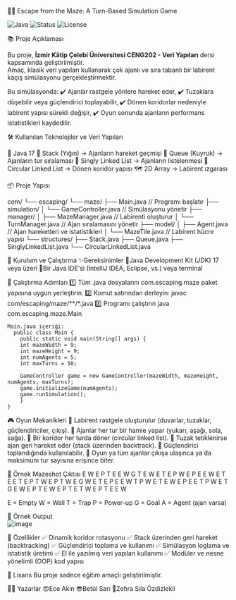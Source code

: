  🏃‍♂️ Escape from the Maze: A Turn-Based Simulation Game

![Java](https://img.shields.io/badge/Java-17%2B-red?style=for-the-badge&logo=java)
![Status](https://img.shields.io/badge/Status-Completed-brightgreen?style=for-the-badge)
![License](https://img.shields.io/badge/License-Educational-lightgrey?style=for-the-badge)



📚 Proje Açıklaması

Bu proje, **İzmir Kâtip Çelebi Üniversitesi CENG202 - Veri Yapıları** dersi kapsamında geliştirilmiştir.  
Amaç, klasik veri yapıları kullanarak çok ajanlı ve sıra tabanlı bir labirent kaçış simülasyonu gerçekleştirmektir.

Bu simülasyonda:
✔️ Ajanlar rastgele yönlere hareket eder,
✔️ Tuzaklara düşebilir veya güçlendirici toplayabilir,
✔️ Dönen koridorlar nedeniyle labirent yapısı sürekli değişir,
✔️ Oyun sonunda ajanların performans istatistikleri kaydedilir.



 🛠️ Kullanılan Teknolojiler ve Veri Yapıları

 🚀 Java 17
 🧱 Stack (Yığın) → Ajanların hareket geçmişi
 🚦 Queue (Kuyruk) → Ajanların tur sıralaması
 🔗 Singly Linked List → Ajanların listelenmesi
 🔄 Circular Linked List → Dönen koridor yapısı
 🗺️ 2D Array → Labirent ızgarası



 📦 Proje Yapısı 

com/
└── escaping/
    └── maze/
        ├── Main.java                // Programı başlatır
        ├── simulation/
        │    └── GameController.java  // Simülasyonu yönetir
        ├── manager/
        │    ├── MazeManager.java     // Labirenti oluşturur
        │    └── TurnManager.java     // Ajan sıralamasını yönetir
        ├── model/
        │    ├── Agent.java           // Ajan hareketleri ve istatistikleri
        │    └── MazeTile.java        // Labirent hücre yapısı
        └── structures/
             ├── Stack.java
             ├── Queue.java
             ├── SinglyLinkedList.java
             └── CircularLinkedList.java



 🚀 Kurulum ve Çalıştırma
   ✨Gereksinimler
      📌Java Development Kit (JDK) 17 veya üzeri
      📌Bir Java IDE'si (IntelliJ IDEA, Eclipse, vs.) veya terminal

 🚀 Çalıştırma Adımları
  1️⃣ Tüm .java dosyalarını com.escaping.maze paket yapısına uygun yerleştirin.
  2️⃣ Komut satırından derleyin:
      javac com/escaping/maze/**/*.java
  3️⃣ Programı çalıştırın 
      java com.escaping.maze.Main

    Main.java içeriği:
      public class Main {
        public static void main(String[] args) {
        int mazeWidth = 9;
        int mazeHeight = 9;
        int numAgents = 5;
        int maxTurns = 50;

        GameController game = new GameController(mazeWidth, mazeHeight, numAgents, maxTurns);
        game.initializeGame(numAgents);
        game.runSimulation();
        }
    }

🎮 Oyun Mekanikleri
  🔹 Labirent rastgele oluşturulur (duvarlar, tuzaklar, güçlendiriciler, çıkış).
  🔹 Ajanlar her tur bir hamle yapar (yukarı, aşağı, sola, sağa).
  🔹 Bir koridor her turda döner (circular linked list).
  🔹 Tuzak tetiklenirse ajan geri hareket eder (stack üzerinden backtrack).
  🔹 Güçlendirici toplandığında kullanılabilir.
  🔹 Oyun ya tüm ajanlar çıkışa ulaşınca ya da maksimum tur sayısına erişince biter.
  
🎉 Örnek Mazeshot Çıktısı
      E W E P T E E W G
      T E W E T E P W E
      P E E W E T E E T
      E P T W E P T W E
      G W E T E P E E W
      T P W E T E W E P
      E E T P W E T G E
      W E P T E W E P T
      E T W E P T E E W

  E = Empty
  W = Wall
  T = Trap
  P = Power-up
  G = Goal
  A = Agent (ajan varsa)

🎊 Örnek Output  
  ![image](https://github.com/user-attachments/assets/1b68077a-a2ce-4d4b-a22f-d11127fd05be)

🎯 Özellikler
✅ Dinamik koridor rotasyonu
✅ Stack üzerinden geri hareket (backtracking)
✅ Güçlendirici toplama ve kullanımı
✅ Simülasyon loglama ve istatistik üretimi
✅ El ile yazılmış veri yapıları kullanımı
✅ Modüler ve nesne yönelimli (OOP) kod yapısı

📝 Lisans
  Bu proje sadece eğitim amaçlı geliştirilmiştir. 

👩‍💻 Yazarlar
  😍Ece Akın
  😎Betül Sarı
  🌻Zehra Sıla Özdizlekli

